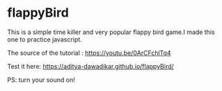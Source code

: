# flappyBird

This is a simple time killer and very popular flappy bird game.I made this one to practice javascript.

The source of the tutorial :
https://youtu.be/0ArCFchlTq4

Test it here:
https://aditya-dawadikar.github.io/flappyBird/

PS: turn your sound on!
